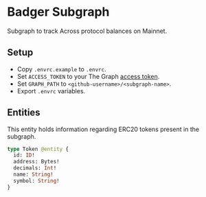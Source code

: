 # Badger Subgraph

Subgraph to track Across protocol balances on Mainnet.

## Setup

- Copy `.envrc.example` to `.envrc`.
- Set `ACCESS_TOKEN` to your The Graph [access token](https://thegraph.com/docs/deploy-a-subgraph#store-the-access-token).
- Set `GRAPH_PATH` to `<github-username>/<subgraph-name>`.
- Export `.envrc` variables.

## Entities

This entity holds information regarding ERC20 tokens present in the subgraph.

```graphql
type Token @entity {
  id: ID!
  address: Bytes!
  decimals: Int!
  name: String!
  symbol: String!
}
```